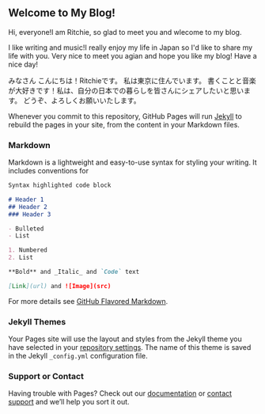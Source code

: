## Welcome to My Blog!

Hi, everyone!I am Ritchie, so glad to meet you and wlecome to my blog.

I like writing and music!I really enjoy my life in Japan so I'd like to share my life with you. Very nice to meet you agian and hope you like my blog! Have a nice day!

みなさん こんにちは！Ritchieです。 私は東京に住んでいます。 書くことと音楽が大好きです！私は、自分の日本での暮らしを皆さんにシェアしたいと思います。 どうぞ、よろしくお願いいたします。


Whenever you commit to this repository, GitHub Pages will run [Jekyll](https://jekyllrb.com/) to rebuild the pages in your site, from the content in your Markdown files.

### Markdown

Markdown is a lightweight and easy-to-use syntax for styling your writing. It includes conventions for

```markdown
Syntax highlighted code block

# Header 1
## Header 2
### Header 3

- Bulleted
- List

1. Numbered
2. List

**Bold** and _Italic_ and `Code` text

[Link](url) and ![Image](src)
```

For more details see [GitHub Flavored Markdown](https://guides.github.com/features/mastering-markdown/).

### Jekyll Themes

Your Pages site will use the layout and styles from the Jekyll theme you have selected in your [repository settings](https://github.com/Ritchie-Chen/trendblog.com/settings). The name of this theme is saved in the Jekyll `_config.yml` configuration file.

### Support or Contact

Having trouble with Pages? Check out our [documentation](https://help.github.com/categories/github-pages-basics/) or [contact support](https://github.com/contact) and we’ll help you sort it out.
